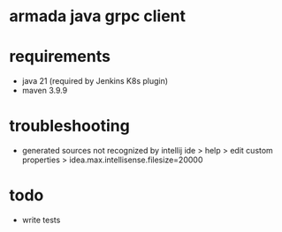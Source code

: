 # armada java grpc client

# requirements
- java 21 (required by Jenkins K8s plugin)
- maven 3.9.9

# troubleshooting
- generated sources not recognized by intellij ide > help > edit custom properties > idea.max.intellisense.filesize=20000

# todo
- write tests